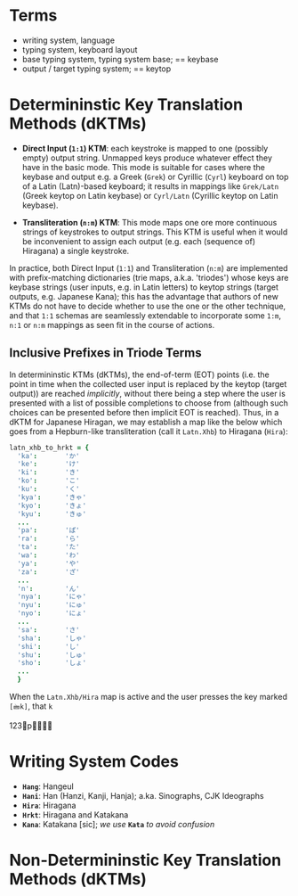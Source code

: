 

# Terms

* writing system, language
* typing system, keyboard layout
* base typing system, typing system base; == keybase
* output / target typing system; == keytop

# Determininstic Key Translation Methods (dKTMs)

* **Direct Input (`1:1`) KTM**: each keystroke is mapped to one (possibly empty) output string. Unmapped
  keys produce whatever effect they have in the basic mode. This mode is suitable for cases where the
  keybase and output e.g. a Greek (`Grek`) or Cyrillic (`Cyrl`) keyboard on top of a Latin (Latn)-based
  keyboard; it results in mappings like `Grek/Latn` (Greek keytop on Latin keybase) or `Cyrl/Latn` (Cyrillic
  keytop on Latin keybase).

* **Transliteration (`n:m`) KTM**: This mode maps one ore more continuous strings of keystrokes to output
  strings. This KTM is useful when it would be inconvenient to assign each output (e.g. each (sequence of)
  Hiragana) a single keystroke.

In practice, both Direct Input (`1:1`) and Transliteration (`n:m`) are implemented with prefix-matching
dictionaries (trie maps, a.k.a. 'triodes') whose keys are keybase strings (user inputs, e.g. in Latin
letters) to keytop strings (target outputs, e.g. Japanese Kana); this has the advantage that authors of new
KTMs do not have to decide whether to use the one or the other technique, and that `1:1` schemas are
seamlessly extendable to incorporate some `1:m`, `n:1` or `n:m` mappings as seen fit in the course of
actions.

## Inclusive Prefixes in Triode Terms

In determininstic KTMs (dKTMs), the end-of-term (EOT) points (i.e. the point in time when the collected user
input is replaced by the keytop (target output)) are reached *implicitly*, without there being a step where
the user is presented with a list of possible completions to choose from (although such choices can be
presented before then implicit EOT is reached). Thus, in a dKTM for Japanese Hiragan, we may establish a map
like the below which goes from a Hepburn-like transliteration (call it `Latn.Xhb`) to Hiragana (`Hira`):

```coffee
latn_xhb_to_hrkt = {
  'ka':       'か'
  'ke':       'け'
  'ki':       'き'
  'ko':       'こ'
  'ku':       'く'
  'kya':      'きゃ'
  'kyo':      'きょ'
  'kyu':      'きゅ'
  ...
  'pa':       'ぱ'
  'ra':       'ら'
  'ta':       'た'
  'wa':       'わ'
  'ya':       'や'
  'za':       'ざ'
  ...
  'n':        'ん'
  'nya':      'にゃ'
  'nyu':      'にゅ'
  'nyo':      'にょ'
  ...
  'sa':       'さ'
  'sha':      'しゃ'
  'shi':      'し'
  'shu':      'しゅ'
  'sho':      'しょ'
  ...
  }
```

When the `Latn.Xhb/Hira` map is active and the user presses the key marked `[🖮k]`, that `k`

123⃣p⌨🎘🖦🖮

# Writing System Codes

* **`Hang`**: Hangeul
* **`Hani`**: Han (Hanzi, Kanji, Hanja); a.ka. Sinographs, CJK Ideographs
* **`Hira`**: Hiragana
* **`Hrkt`**: Hiragana and Katakana
* **`Kana`**: Katakana [sic]; *we use* **`Kata`** *to avoid confusion*

# Non-Determininstic Key Translation Methods (dKTMs)



